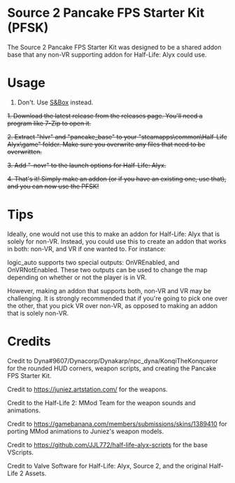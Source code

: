 # Source 2 Pancake FPS Starter Kit (PFSK)

The Source 2 Pancake FPS Starter Kit was designed to be a shared addon base that any non-VR supporting addon for Half-Life: Alyx could use.

# Usage
1. Don't. Use [S&Box](https://sbox.facepunch.com/) instead.

~~1. Download the latest release from the releases page. You'll need a program like 7-Zip to open it.~~

~~2. Extract "hlvr" and "pancake_base" to your "steamapps\common\Half-Life Alyx\game\" folder. Make sure you overwrite any files that need to be overwritten.~~

~~3. Add "-novr" to the launch options for Half-Life: Alyx.~~

~~4. That's it! Simply make an addon (or if you have an existing one, use that), and you can now use the PFSK!~~

# Tips
Ideally, one would not use this to make an addon for Half-Life: Alyx that is solely for non-VR. Instead, you could use this to create
an addon that works in both: non-VR, and VR if one wanted to. For instance:

logic_auto supports two special outputs: OnVREnabled, and OnVRNotEnabled. These two outputs can be used to change the map depending
on whether or not the player is in VR.

However, making an addon that supports both, non-VR and VR may be challenging. It is strongly recommended that if you're going to pick
one over the other, that you pick VR over non-VR, as opposed to making an addon that is solely non-VR.

# Credits

Credit to Dyna#9607/Dynacorp/Dynakarp/npc_dyna/KonqiTheKonqueror for the rounded HUD corners, weapon scripts, and creating the Pancake FPS Starter Kit.

Credit to https://juniez.artstation.com/ for the weapons.

Credit to the Half-Life 2: MMod Team for the weapon sounds and animations.

Credit to https://gamebanana.com/members/submissions/skins/1389410 for porting MMod animations to Juniez's weapon models.

Credit to https://github.com/JJL772/half-life-alyx-scripts for the base VScripts.

Credit to Valve Software for Half-Life: Alyx, Source 2, and the original Half-Life 2 Assets.
